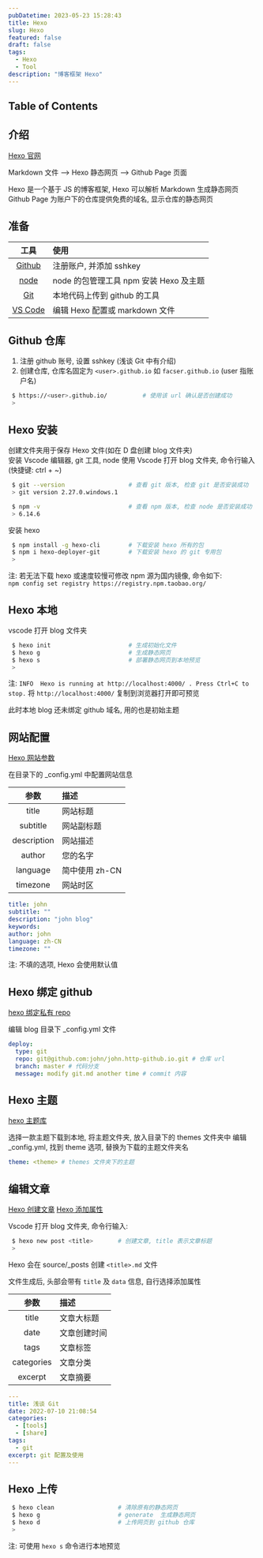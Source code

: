 ```yaml
---
pubDatetime: 2023-05-23 15:28:43
title: Hexo
slug: Hexo
featured: false
draft: false
tags:
  - Hexo
  - Tool
description: "博客框架 Hexo"
---
```


## Table of Contents

## 介绍

[Hexo 官网](https://hexo.io/zh-cn/)

Markdown 文件 --> Hexo 静态网页 --> Github Page 页面

Hexo 是一个基于 JS 的博客框架, Hexo 可以解析 Markdown 生成静态网页
Github Page 为账户下的仓库提供免费的域名, 显示仓库的静态网页

## 准备

|                   工具                    | 使用                                   |
| :---------------------------------------: | :------------------------------------- |
|       [Github](https://github.com/)       | 注册账户, 并添加 sshkey                |
|         [node](http://nodejs.cn/)         | node 的包管理工具 npm 安装 Hexo 及主题 |
|        [Git](https://git-scm.com/)        | 本地代码上传到 github 的工具           |
| [VS Code](https://code.visualstudio.com/) | 编辑 Hexo 配置或 markdown 文件         |

## Github 仓库

1. 注册 github 账号, 设置 sshkey (浅谈 Git 中有介绍)
2. 创建仓库, 仓库名固定为 `<user>.github.io` 如 `facser.github.io` (user 指账户名)

```bash
 $ https://<user>.github.io/          # 使用该 url 确认是否创建成功
 >
```

## Hexo 安装

创建文件夹用于保存 Hexo 文件(如在 D 盘创建 blog 文件夹)  
安装 Vscode 编辑器, git 工具, node
使用 Vscode 打开 blog 文件夹, 命令行输入(快捷键: ctrl + ~)

```bash
 $ git --version                  # 查看 git 版本, 检查 git 是否安装成功
 > git version 2.27.0.windows.1

 $ npm -v                         # 查看 npm 版本, 检查 node 是否安装成功
 > 6.14.6
```

安装 hexo

```bash
 $ npm install -g hexo-cli        # 下载安装 hexo 所有的包
 $ npm i hexo-deployer-git        # 下载安装 hexo 的 git 专用包
 >
```

注: 若无法下载 hexo 或速度较慢可修改 npm 源为国内镜像, 命令如下:  
`npm config set registry https://registry.npm.taobao.org/`

## Hexo 本地

vscode 打开 blog 文件夹

```bash
 $ hexo init                      # 生成初始化文件
 $ hexo g                         # 生成静态网页
 $ hexo s                         # 部署静态网页到本地预览
 >
```

注: `INFO  Hexo is running at http://localhost:4000/ . Press Ctrl+C to stop.`
将 `http://localhost:4000/` 复制到浏览器打开即可预览

此时本地 blog 还未绑定 github 域名, 用的也是初始主题

## 网站配置

[Hexo 网站参数](https://hexo.io/zh-cn/docs/configuration)

在目录下的 \_config.yml 中配置网站信息

|    参数     | 描述           |
| :---------: | :------------- |
|    title    | 网站标题       |
|  subtitle   | 网站副标题     |
| description | 网站描述       |
|   author    | 您的名字       |
|  language   | 简中使用 zh-CN |
|  timezone   | 网站时区       |

```yaml
title: john
subtitle: ""
description: "john blog"
keywords:
author: john
language: zh-CN
timezone: ""
```

注: 不填的选项, Hexo 会使用默认值

## Hexo 绑定 github

[hexo 绑定私有 repo](https://hexo.io/zh-cn/docs/github-pages)

编辑 blog 目录下 \_config.yml 文件

```yaml
deploy:
  type: git
  repo: git@github.com:john/john.http-github.io.git # 仓库 url
  branch: master # 代码分支
  message: modify git.md another time # commit 内容
```

## Hexo 主题

[hexo 主题库](https://hexo.io/themes/)

选择一款主题下载到本地, 将主题文件夹, 放入目录下的 themes 文件夹中
编辑 \_config.yml, 找到 theme 选项, 替换为下载的主题文件夹名

```yaml
theme: <theme> # themes 文件夹下的主题
```

## 编辑文章

[Hexo 创建文章](https://hexo.io/zh-cn/docs/writing)
[Hexo 添加属性](https://hexo.io/zh-cn/docs/front-matter)

Vscode 打开 blog 文件夹, 命令行输入:

```bash
 $ hexo new post <title>       # 创建文章, title 表示文章标题
 >
```

Hexo 会在 source/\_posts 创建 `<title>.md` 文件

文件生成后, 头部会带有 `title` 及 `data` 信息, 自行选择添加属性

|    参数    | 描述         |
| :--------: | :----------- |
|   title    | 文章大标题   |
|    date    | 文章创建时间 |
|    tags    | 文章标签     |
| categories | 文章分类     |
|  excerpt   | 文章摘要     |

```yaml
---
title: 浅谈 Git
date: 2022-07-10 21:08:54
categories:
  - [tools]
  - [share]
tags:
  - git
excerpt: git 配置及使用
---
```

## Hexo 上传

```bash
 $ hexo clean                  # 清除原有的静态网页
 $ hexo g                      # generate  生成静态网页
 $ hexo d                      # 上传网页到 github 仓库
 >
```

注: 可使用 `hexo s` 命令进行本地预览
